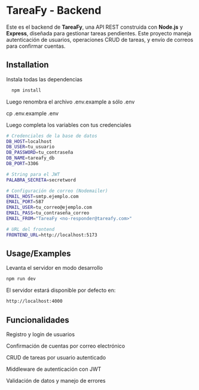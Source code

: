 # TareaFy - Backend

Este es el backend de **TareaFy**, una API REST construida con **Node.js** y **Express**, diseñada para gestionar tareas pendientes. Este proyecto maneja autenticación de usuarios, operaciones CRUD de tareas, y envío de correos para confirmar cuentas.


## Installation

Instala todas las dependencias

```bash
  npm install
```

Luego renombra el archivo .env.example a sólo .env

cp .env.example .env

Luego completa los variables con tus credenciales

```bash
# Credenciales de la base de datos
DB_HOST=localhost
DB_USER=tu_usuario
DB_PASSWORD=tu_contraseña
DB_NAME=tareafy_db
DB_PORT=3306

# String para el JWT
PALABRA_SECRETA=secretword

# Configuración de correo (Nodemailer)
EMAIL_HOST=smtp.ejemplo.com
EMAIL_PORT=587
EMAIL_USER=tu_correo@ejemplo.com
EMAIL_PASS=tu_contraseña_correo
EMAIL_FROM="TareaFy <no-responder@tareafy.com>"

# URL del frontend
FRONTEND_URL=http://localhost:5173

```


## Usage/Examples

Levanta el servidor en modo desarrollo
```bash
npm run dev
```

El servidor estará disponible por defecto en:
```bash
http://localhost:4000
```


## Funcionalidades

Registro y login de usuarios

Confirmación de cuentas por correo electrónico

CRUD de tareas por usuario autenticado

Middleware de autenticación con JWT

Validación de datos y manejo de errores